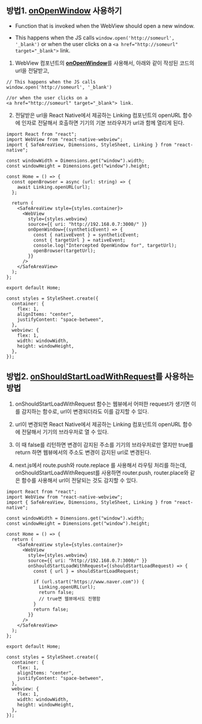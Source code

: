 ## 방법1. [onOpenWindow](https://github.com/react-native-webview/react-native-webview/blob/master/docs/Reference.md#onopenwindow) 사용하기

- Function that is invoked when the WebView should open a new window.

- This happens when the JS calls `window.open('http://someurl', '_blank')` or when the user clicks on a `<a href="http://someurl" target="_blank">` link.

1. WebView 컴포넌트의 [**onOpenWindow**](https://github.com/react-native-webview/react-native-webview/blob/master/docs/Reference.md#onopenwindow)를 사용해서, 아래와 같이 작성된 코드의 url을 전달받고,

```tsx
// This happens when the JS calls
window.open('http://someurl', '_blank')

//or when the user clicks on a
<a href="http://someurl" target="_blank"> link.
```

2. 전달받은 url을 React Native에서 제공하는 Linking 컴포넌트의 openURL 함수에 인자로 전달해서 호출하면 기기의 기본 브라우저가 url과 함께 열리게 된다.

```tsx
import React from "react";
import WebView from "react-native-webview";
import { SafeAreaView, Dimensions, StyleSheet, Linking } from "react-native";

const windowWidth = Dimensions.get("window").width;
const windowHeight = Dimensions.get("window").height;

const Home = () => {
  const openBrowser = async (url: string) => {
    await Linking.openURL(url);
  };

  return (
    <SafeAreaView style={styles.container}>
      <WebView
        style={styles.webview}
        source={{ uri: "http://192.168.0.7:3000/" }}
        onOpenWindow={(syntheticEvent) => {
          const { nativeEvent } = syntheticEvent;
          const { targetUrl } = nativeEvent;
          console.log("Intercepted OpenWindow for", targetUrl);
          openBrowser(targetUrl);
        }}
      />
    </SafeAreaView>
  );
};

export default Home;

const styles = StyleSheet.create({
  container: {
    flex: 1,
    alignItems: "center",
    justifyContent: "space-between",
  },
  webview: {
    flex: 1,
    width: windowWidth,
    height: windowHeight,
  },
});
```

## 방법2. [onShouldStartLoadWithRequest](https://github.com/react-native-webview/react-native-webview/blob/master/docs/Reference.md#onshouldstartloadwithrequest)를 사용하는 방법

1. onShouldStartLoadWithRequest 함수는 웹뷰에서 어떠한 request가 생기면 이를 감지하는 함수로, url이 변경되더라도 이를 감지할 수 있다.

2. url이 변경되면 React Native에서 제공하는 Linking 컴포넌트의 openURL 함수에 전달해서 기기의 브라우저로 열 수 있다.

3. 이 때 false를 리턴하면 변경이 감지된 주소를 기기의 브라우저로만 열지만 true를 return 하면 웹뷰에서의 주소도 변경이 감지된 url로 변경된다.

4. next.js에서 route.push와 route.replace 를 사용해서 라우팅 처리를 하는데, onShouldStartLoadWithRequest를 사용하면 router.push, router.place와 같은 함수를 사용해서 url이 전달되는 것도 감지할 수 있다.

```tsx
import React from "react";
import WebView from "react-native-webview";
import { SafeAreaView, Dimensions, StyleSheet, Linking } from "react-native";

const windowWidth = Dimensions.get("window").width;
const windowHeight = Dimensions.get("window").height;

const Home = () => {
  return (
    <SafeAreaView style={styles.container}>
      <WebView
        style={styles.webview}
        source={{ uri: "http://192.168.0.7:3000/" }}
        onShouldStartLoadWithRequest={(shouldStartLoadRequest) => {
          const { url } = shouldStartLoadRequest;

          if (url.start("https://www.naver.com")) {
            Linking.openURL(url);
            return false;
            // true면 웹뷰에서도 진행함
          }
          return false;
        }}
      />
    </SafeAreaView>
  );
};

export default Home;

const styles = StyleSheet.create({
  container: {
    flex: 1,
    alignItems: "center",
    justifyContent: "space-between",
  },
  webview: {
    flex: 1,
    width: windowWidth,
    height: windowHeight,
  },
});
```
